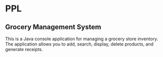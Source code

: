 # PPL
## Grocery Management System
This is a Java console application for managing a grocery store inventory. The application allows you to add, search, display, delete products, and generate receipts.

